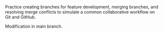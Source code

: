 Practice creating branches for feature development, merging branches, and resolving merge conflicts to simulate a common collaborative workflow on Git and GitHub.






















Modification in main branch.

